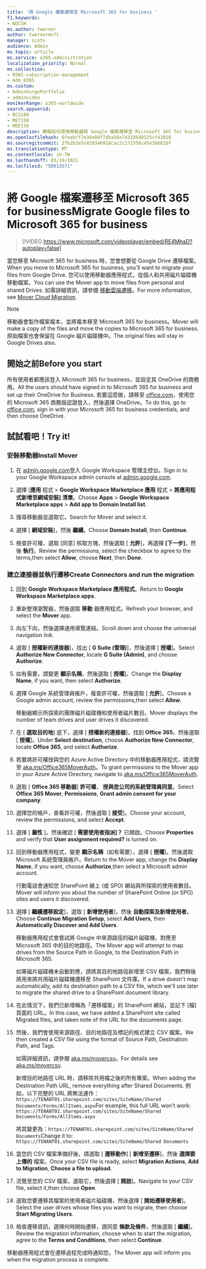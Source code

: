```yaml
---
title: '將 Google 檔案遷移至 Microsoft 365 for business '
f1.keywords:
- NOCSH
ms.author: twerner
author: twernermsft
manager: scotv
audience: Admin
ms.topic: article
ms.service: o365-administration
localization_priority: Normal
ms.collection:
- M365-subscription-management
- Adm_O365
ms.custom:
- AdminSurgePortfolio
- adminvideo
monikerRange: o365-worldwide
search.appverid:
- BCS160
- MET150
- MOE150
description: 瞭解如何使用移動器將 Google 檔案遷移至 Microsoft 365 for business。
ms.openlocfilehash: 6feabff7e36e84f7dba56e74333648325cf43920
ms.sourcegitcommit: 27b2b2e5c41934b918cac2c171556c45e36661bf
ms.translationtype: MT
ms.contentlocale: zh-TW
ms.lasthandoff: 03/19/2021
ms.locfileid: "50913571"
---
```

# <a name="migrate-google-files-to-microsoft-365-for-business"></a><span data-ttu-id="194cd-103">將 Google 檔案遷移至 Microsoft 365 for business</span><span class="sxs-lookup"><span data-stu-id="194cd-103">Migrate Google files to Microsoft 365 for business</span></span> 

> [!VIDEO https://www.microsoft.com/videoplayer/embed/RE4MhaD?autoplay=false]

<span data-ttu-id="194cd-104">當您移至 Microsoft 365 for business 時，您會想要從 Google Drive 遷移檔案。</span><span class="sxs-lookup"><span data-stu-id="194cd-104">When you move to Microsoft 365 for business, you'll want to migrate your files from Google Drive.</span></span> <span data-ttu-id="194cd-105">您可以使用移動器應用程式，從個人和共用磁片磁碟機移動檔案。</span><span class="sxs-lookup"><span data-stu-id="194cd-105">You can use the Mover app to move files from personal and shared Drives.</span></span> <span data-ttu-id="194cd-106">如需詳細資訊，請參閱 [移動雲端遷移](/sharepointmigration/mover-plan-migration)。</span><span class="sxs-lookup"><span data-stu-id="194cd-106">For more information, see [Mover Cloud Migration](/sharepointmigration/mover-plan-migration).</span></span>

> [!NOTE]
> <span data-ttu-id="194cd-107">移動器會製作檔案複本，並將複本移至 Microsoft 365 for business。</span><span class="sxs-lookup"><span data-stu-id="194cd-107">Mover will make a copy of the files and move the copies to Microsoft 365 for business.</span></span> <span data-ttu-id="194cd-108">原始檔案也會保留在 Google 磁片磁碟機中。</span><span class="sxs-lookup"><span data-stu-id="194cd-108">The original files will stay in Google Drives also.</span></span>

## <a name="before-you-start"></a><span data-ttu-id="194cd-109">開始之前</span><span class="sxs-lookup"><span data-stu-id="194cd-109">Before you start</span></span>

<span data-ttu-id="194cd-110">所有使用者都應該登入 Microsoft 365 for business，並設定其 OneDrive 的商務用。</span><span class="sxs-lookup"><span data-stu-id="194cd-110">All the users should have signed in to Microsoft 365 for business and set up their OneDrive for Business.</span></span> <span data-ttu-id="194cd-111">若要這麼做，請移至 [office.com](https://office.com)，使用您的 Microsoft 365 商務版認證登入，然後選擇 OneDrive。</span><span class="sxs-lookup"><span data-stu-id="194cd-111">To do this, go to [office.com](https://office.com), sign in with your Microsoft 365 for business credentials, and then choose OneDrive.</span></span>

## <a name="try-it"></a><span data-ttu-id="194cd-112">試試看吧！</span><span class="sxs-lookup"><span data-stu-id="194cd-112">Try it!</span></span>

### <a name="install-mover"></a><span data-ttu-id="194cd-113">安裝移動器</span><span class="sxs-lookup"><span data-stu-id="194cd-113">Install Mover</span></span>

1. <span data-ttu-id="194cd-114">在 [admin.google.com](https://admin.google.com)登入 Google Workspace 管理主控台。</span><span class="sxs-lookup"><span data-stu-id="194cd-114">Sign in to your Google Workspace admin console at [admin.google.com](https://admin.google.com).</span></span>

1. <span data-ttu-id="194cd-115">選擇 [**應用** 程式  >  **Google Workspace Marketplace 應用** 程式  >  **將應用程式新增至網域安裝] 清單**。</span><span class="sxs-lookup"><span data-stu-id="194cd-115">Choose **Apps** > **Google Workspace Marketplace apps** > **Add app to Domain Install list**.</span></span>

1. <span data-ttu-id="194cd-116">搜尋移動器並選取它。</span><span class="sxs-lookup"><span data-stu-id="194cd-116">Search for Mover and select it.</span></span>

1. <span data-ttu-id="194cd-117">選擇 [ **網域安裝**]，然後 **繼續**。</span><span class="sxs-lookup"><span data-stu-id="194cd-117">Choose **Domain Install**, then **Continue**.</span></span>

1. <span data-ttu-id="194cd-118">檢查許可權，選取 [同意] 核取方塊，然後選取 [ **允許**]，再選擇 **[下一步]**，然後 **執行**。</span><span class="sxs-lookup"><span data-stu-id="194cd-118">Review the permissions, select the checkbox to agree to the terms,then select **Allow**, choose **Next**, then **Done**.</span></span>

### <a name="create-connectors-and-run-the-migration"></a><span data-ttu-id="194cd-119">建立連接器並執行遷移</span><span class="sxs-lookup"><span data-stu-id="194cd-119">Create Connectors and run the migration</span></span>

1. <span data-ttu-id="194cd-120">回到 **Google Workspace Marketplace 應用程式**。</span><span class="sxs-lookup"><span data-stu-id="194cd-120">Return to **Google Workspace Marketplace apps**.</span></span>
1. <span data-ttu-id="194cd-121">重新整理瀏覽器，然後選取 **移動** 器應用程式。</span><span class="sxs-lookup"><span data-stu-id="194cd-121">Refresh your browser, and select the **Mover** app.</span></span>
1. <span data-ttu-id="194cd-122">向左下向，然後選擇通用導覽連結。</span><span class="sxs-lookup"><span data-stu-id="194cd-122">Scroll down and choose the universal navigation link.</span></span>
1. <span data-ttu-id="194cd-123">選取 [ **授權新的連接器**]，找出 [ **G Suite (管理)**]，然後選擇 [ **授權**]。</span><span class="sxs-lookup"><span data-stu-id="194cd-123">Select **Authorize New Connector**, locate **G Suite (Admin)**, and choose **Authorize**.</span></span>
1. <span data-ttu-id="194cd-124">如有需要，請變更 **顯示名稱**，然後選取 [ **授權**]。</span><span class="sxs-lookup"><span data-stu-id="194cd-124">Change the **Display Name**, if you want, then select **Authorize**.</span></span>
1. <span data-ttu-id="194cd-125">選擇 Google 系統管理員帳戶，複查許可權，然後選取 [ **允許**]。</span><span class="sxs-lookup"><span data-stu-id="194cd-125">Choose a Google admin account, review the permissions,then select **Allow**.</span></span>

    <span data-ttu-id="194cd-126">移動器顯示所探索的團隊磁片磁碟機和使用者磁片數目。</span><span class="sxs-lookup"><span data-stu-id="194cd-126">Mover displays the number of team drives and user drives it discovered.</span></span> 

1. <span data-ttu-id="194cd-127">在 [ **選取目的地**] 底下，選擇 [ **授權新的連接器**]，找到 **Office 365**，然後選取 [ **授權**]。</span><span class="sxs-lookup"><span data-stu-id="194cd-127">Under **Select destination**, choose **Authorize New Connector**, locate **Office 365**, and select **Authorize**.</span></span>
1. <span data-ttu-id="194cd-128">若要將許可權授與您的 Azure Active Directory 中的移動器應用程式，請流覽至 [aka.ms/Office365MoverAuth](https://aka.ms/Office365MoverAuth)。</span><span class="sxs-lookup"><span data-stu-id="194cd-128">To grant permissions to the Mover app in your Azure Active Directory, navigate to [aka.ms/Office365MoverAuth](https://aka.ms/Office365MoverAuth).</span></span>
1. <span data-ttu-id="194cd-129">選取 [ **Office 365 移動器**] **許可權**， **授與您公司的系統管理員同意**。</span><span class="sxs-lookup"><span data-stu-id="194cd-129">Select **Office 365 Mover**, **Permissions**, **Grant admin consent for your company**.</span></span>
1. <span data-ttu-id="194cd-130">選擇您的帳戶，查看許可權，然後選取 [ **接受**]。</span><span class="sxs-lookup"><span data-stu-id="194cd-130">Choose your account, review the permissions, and select **Accept**.</span></span>
1. <span data-ttu-id="194cd-131">選擇 [ **屬性** ]，然後確認 [ **需要使用者指派]？** 已開啟。</span><span class="sxs-lookup"><span data-stu-id="194cd-131">Choose **Properties** and verify that **User assignment required?** is turned on.</span></span>
1. <span data-ttu-id="194cd-132">回到移動器應用程式，變更 **顯示名稱**（如有需要），選擇 [ **授權**]，然後選取 Microsoft 系統管理員帳戶。</span><span class="sxs-lookup"><span data-stu-id="194cd-132">Return to the Mover app, change the **Display Name**, if you want, choose **Authorize**,then select a Microsoft admin account.</span></span>

    <span data-ttu-id="194cd-133">行動電話會通知您 SharePoint 線上 (或 SPO) 網站與所探索的使用者數目。</span><span class="sxs-lookup"><span data-stu-id="194cd-133">Mover will inform you about the number of SharePoint Online (or SPO) sites and users it discovered.</span></span>
1. <span data-ttu-id="194cd-134">選擇 [ **繼續遷移設定**]，選取 [ **新增使用者**]，然後 **自動探索及新增使用者**。</span><span class="sxs-lookup"><span data-stu-id="194cd-134">Choose **Continue Migration Setup**, select **Add Users**, then **Automatically Discover and Add Users**.</span></span>

    <span data-ttu-id="194cd-135">移動器應用程式會嘗試將 Google 中來源路徑的磁片磁碟機，對應至 Microsoft 365 中的目的地路徑。</span><span class="sxs-lookup"><span data-stu-id="194cd-135">The Mover app will attempt to map drives from the Source Path in Google, to the Destination Path in Microsoft 365.</span></span> 

    <span data-ttu-id="194cd-136">如果磁片磁碟機未自動對應，請將其目的地路徑新增至 CSV 檔案，我們稍後將用來將共用磁片磁碟機遷移至 SharePoint 文件庫。</span><span class="sxs-lookup"><span data-stu-id="194cd-136">If a drive doesn't map automatically, add its destination path to a CSV file, which we'll use later to migrate the shared drive to a SharePoint document library.</span></span> 

1. <span data-ttu-id="194cd-137">在此情況下，我們已新增稱為「遷移檔案」的 SharePoint 網站，並記下 [檔] 頁面的 URL。</span><span class="sxs-lookup"><span data-stu-id="194cd-137">In this case, we have added a SharePoint site called Migrated files, and taken note of the URL for the documents page.</span></span> 
1. <span data-ttu-id="194cd-138">然後，我們會使用來源路徑、目的地路徑及標記的格式建立 CSV 檔案。</span><span class="sxs-lookup"><span data-stu-id="194cd-138">We then created a CSV file using the format of Source Path, Destination Path, and Tags.</span></span> 

    <span data-ttu-id="194cd-139">如需詳細資訊，請參閱 [aka.ms/movercsv](/sharepointmigration/mover-create-migration-csv)。</span><span class="sxs-lookup"><span data-stu-id="194cd-139">For details see [aka.ms/movercsv](/sharepointmigration/mover-create-migration-csv).</span></span>

    <span data-ttu-id="194cd-140">新增目的地路徑 URL 時，請移除共用檔之後的所有專案。</span><span class="sxs-lookup"><span data-stu-id="194cd-140">When adding the Destination Path URL, remove everything after Shared Documents.</span></span> <span data-ttu-id="194cd-141">例如，以下完整的 URL 將無法運作：`https://TENANT01.sharepoint.com/sites/SiteName/Shared Documents/Forms/AllItems.aspx`</span><span class="sxs-lookup"><span data-stu-id="194cd-141">For example, this full URL won't work: `https://TENANT01.sharepoint.com/sites/SiteName/Shared Documents/Forms/AllItems.aspx`</span></span>

    <span data-ttu-id="194cd-142">將其變更為：`https://TENANT01.sharepoint.com/sites/SiteName/Shared Documents`</span><span class="sxs-lookup"><span data-stu-id="194cd-142">Change it to: `https://TENANT01.sharepoint.com/sites/SiteName/Shared Documents`</span></span>

1. <span data-ttu-id="194cd-143">當您的 CSV 檔案準備好後，請選取 [ **遷移動作**] [ **新增至遷移**]，然後 **選擇要上傳的** 檔案。</span><span class="sxs-lookup"><span data-stu-id="194cd-143">Once your CSV file is ready, select **Migration Actions**, **Add to Migration**, **Choose a file to upload**.</span></span>
1. <span data-ttu-id="194cd-144">流覽至您的 CSV 檔案，選取它，然後選擇 [ **開啟**]。</span><span class="sxs-lookup"><span data-stu-id="194cd-144">Navigate to your CSV file, select it,then choose **Open**.</span></span>
1. <span data-ttu-id="194cd-145">選取您要遷移其檔案的使用者磁片磁碟機，然後選擇 [ **開始遷移使用者**]。</span><span class="sxs-lookup"><span data-stu-id="194cd-145">Select the user drives whose files you want to migrate, then choose **Start Migrating Users**.</span></span>
1. <span data-ttu-id="194cd-146">檢查遷移資訊，選擇何時開始遷移，請同意 **條款及條件**，然後選取 [ **繼續**]。</span><span class="sxs-lookup"><span data-stu-id="194cd-146">Review the migration information, choose when to start the migration, agree to the **Terms and Conditions**, then select **Continue**.</span></span>

<span data-ttu-id="194cd-147">移動器應用程式會在遷移過程完成時通知您。</span><span class="sxs-lookup"><span data-stu-id="194cd-147">The Mover app will inform you when the migration process is complete.</span></span>